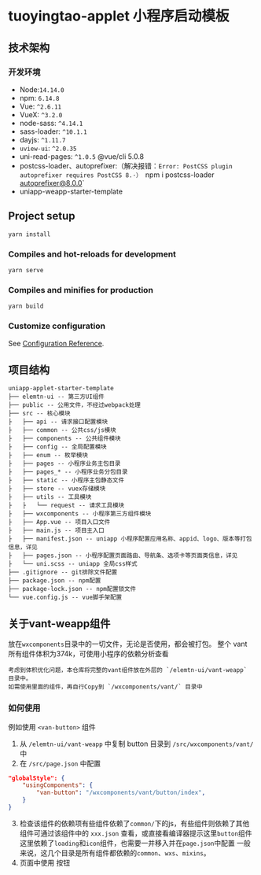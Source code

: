 # tuoyingtao-applet 小程序启动模板

## 技术架构
### 开发环境
* Node:`14.14.0`
* npm: `6.14.8`
* Vue: `^2.6.11`
* VueX: `^3.2.0`
* node-sass: `^4.14.1`
* sass-loader: `^10.1.1`
* dayjs: `^1.11.7`
* `uview-ui`: `^2.0.35`
* uni-read-pages: `^1.0.5`
  @vue/cli 5.0.8
* postcss-loader、autoprefixer:（解决报错：`Error: PostCSS plugin autoprefixer requires PostCSS 8.·）
  `npm i postcss-loader autoprefixer@8.0.0`
* uniapp-weapp-starter-template
## Project setup
```
yarn install
```

### Compiles and hot-reloads for development
```
yarn serve
```

### Compiles and minifies for production
```
yarn build
```

### Customize configuration
See [Configuration Reference](https://cli.vuejs.org/config/).

## 项目结构

```
uniapp-applet-starter-template
├── elemtn-ui -- 第三方UI组件
├── public -- 公用文件，不经过webpack处理	
├── src -- 核心模块
├	├── api -- 请求接口配置模块
├	├── common -- 公共css/js模块
├	├── components -- 公共组件模块
├	├── config -- 全局配置模块
├	├── enum -- 枚举模块
├	├── pages -- 小程序业务主包目录
├	├── pages_* -- 小程序业务分包目录
├	├── static -- 小程序主包静态文件
├	├── store -- vuex存储模块
├	├── utils -- 工具模块
├	├	└── request -- 请求工具模块
├	├── wxcomponents -- 小程序第三方组件模块
├	├── App.vue -- 项目入口文件
├	├── main.js -- 项目主入口
├	├── manifest.json -- uniapp 小程序配置应用名称、appid、logo、版本等打包信息，详见
├	├── pages.json -- 小程序配置页面路由、导航条、选项卡等页面类信息，详见
├	└── uni.scss -- uniapp 全局css样式
├── .gitignore -- git排除文件配置
├── package.json -- npm配置
├── package-lock.json -- npm配置锁文件
└── vue.config.js -- vue脚手架配置
```

## 关于vant-weapp组件

放在`wxcomponents`目录中的一切文件，无论是否使用，都会被打包。
整个 vant 所有组件体积为374k，可使用小程序的依赖分析查看

	考虑到体积优化问题，本仓库将完整的vant组件放在外层的 `/elemtn-ui/vant-weapp` 目录中。
	如需使用里面的组件，再自行Copy到 `/wxcomponents/vant/` 目录中


### 如何使用

例如使用 `<van-button>` 组件
1. 从 `/elemtn-ui/vant-weapp` 中复制 button 目录到 `/src/wxcomponents/vant/` 中
2. 在 `/src/page.json` 中配置
```json
"globalStyle": {
    "usingComponents": {
        "van-button": "/wxcomponents/vant/button/index",
    }
}
```
3. 检查该组件的依赖项有些组件依赖了`common/`下的js，有些组件则依赖了其他组件可通过该组件中的 `xxx.json` 查看，或直接看编译器提示这里`button`组件这里依赖了`loading`和`icon`组件，也需要一并移入并在`page.json`中配置 一般来说，这几个目录是所有组件都依赖的`common`、`wxs`、`mixins`。
4.  页面中使用 <van-button>按钮</van-button>
